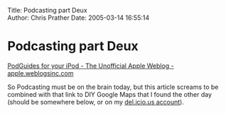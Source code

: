Title: Podcasting part Deux  
Author: Chris Prather
Date: 2005-03-14 16:55:14

# Podcasting part Deux
<a title="PodGuides for your iPod - The Unofficial Apple Weblog - apple.weblogsinc.com" href="http://apple.weblogsinc.com/entry/1234000080035973/">PodGuides for your iPod - The Unofficial Apple Weblog - apple.weblogsinc.com</a>

So Podcasting must be on the brain today, but this article screams to be combined with that link to DIY Google Maps that I found the other day (should be somewhere below, or on my <a href="http://del.icio.us/perigrin/">del.icio.us account</a>).


